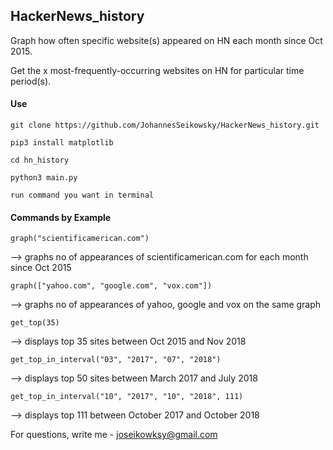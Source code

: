 ## HackerNews_history

Graph how often specific website(s) appeared on HN each month since Oct 2015.

Get the x most-frequently-occurring websites on HN for particular time period(s).


#### Use
`git clone https://github.com/JohannesSeikowsky/HackerNews_history.git`

`pip3 install matplotlib`

`cd hn_history`

`python3 main.py`

`run command you want in terminal`


#### Commands by Example

`graph("scientificamerican.com")`

--> graphs no of appearances of scientificamerican.com for each month since Oct 2015

`graph(["yahoo.com", "google.com", "vox.com"])`

--> graphs no of appearances of yahoo, google and vox on the same graph

`get_top(35)`

--> displays top 35 sites between Oct 2015 and Nov 2018

`get_top_in_interval("03", "2017", "07", "2018")`

--> displays top 50 sites between March 2017 and July 2018

`get_top_in_interval("10", "2017", "10", "2018", 111)`

--> displays top 111 between October 2017 and October 2018



For questions, write me - joseikowksy@gmail.com